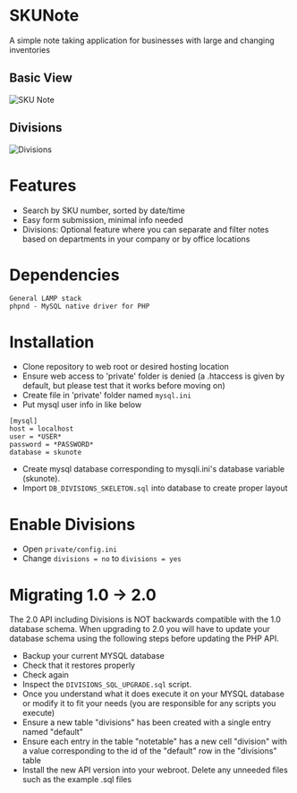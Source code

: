 # SKUNote
A simple note taking application for businesses with large and changing inventories

## Basic View
![SKU Note](https://shanebrown.ca/img/c19e8ca.png)

## Divisions
![Divisions](https://shanebrown.ca/img/383d24f.png)

# Features
* Search by SKU number, sorted by date/time
* Easy form submission, minimal info needed
* Divisions: Optional feature where you can separate and filter notes based on departments in your company or by office locations

# Dependencies
```
General LAMP stack
phpnd - MySQL native driver for PHP
```


# Installation
* Clone repository to web root or desired hosting location
* Ensure web access to 'private' folder is denied (a .htaccess is given by default, but please test that it works before moving on)
* Create file in 'private' folder named `mysql.ini`
* Put mysql user info in like below
```
[mysql]
host = localhost
user = *USER*
password = *PASSWORD*
database = skunote
```
* Create mysql database corresponding to mysqli.ini's database variable (skunote).
* Import `DB_DIVISIONS_SKELETON.sql` into database to create proper layout

# Enable Divisions
* Open `private/config.ini`
* Change `divisions = no` to `divisions = yes`

# Migrating 1.0 -> 2.0
The 2.0 API including Divisions is NOT backwards compatible with the 1.0 database schema. When upgrading to 2.0 you will have to update your database schema using the following steps before updating the PHP API.

* Backup your current MYSQL database
* Check that it restores properly
* Check again
* Inspect the `DIVISIONS_SQL_UPGRADE.sql` script.
* Once you understand what it does execute it on your MYSQL database or modify it to fit your needs (you are responsible for any scripts you execute)
* Ensure a new table "divisions" has been created with a single entry named "default"
* Ensure each entry in the table "notetable" has a new cell "division" with a value corresponding to the id of the "default" row in the "divisions" table
* Install the new API version into your webroot. Delete any unneeded files such as the example .sql files
